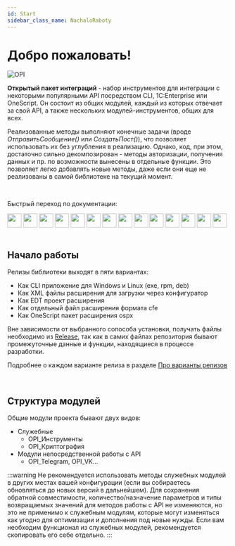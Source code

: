 ```yaml
---
id: Start
sidebar_class_name: NachaloRaboty
---
```


# Добро пожаловать!

![OPI](../../static/img/logo_long.png)

**Открытый пакет интеграций** - набор инструментов для интеграции с некоторыми популярными API посредством CLI, 1C:Enterprise или OneScript. Он состоит из общих модулей, каждый из которых отвечает за свой API, а также нескольких модулей-инструментов, общих для всех. 

Реализованные методы выполняют конечные задачи (вроде *ОтправитьСообщение()* или *СоздатьПост()*), что позволяет использовать их без углубления в реализацию. Однако, код, при этом, достаточно сильно декомпозирован - методы авторизации, получения данных и пр. по возможности вынесены в отдельные функции. Это позволяет легко добавлять новые методы, даже если они еще не реализованы в самой библиотеке на текущий момент.

<br/>

Быстрый переход по документации:
  <div>
  <a href="/docs/Instructions/Telegram/"><img src={require('../../static/img/APIs/Telegram.png').default} width="32" class="wp_logo"/></a>
  <a href="/docs/Instructions/VK/"><img src={require('../../static/img/APIs/VK.png').default} width="32" class="wp_logo"/></a>
  <a href="/docs/Instructions/VKTeams/"><img src={require('../../static/img/APIs/VKTeams.png').default} width="32" class="wp_logo"/></a>
  <a href="/docs/Instructions/Viber/"><img src={require('../../static/img/APIs/Viber.png').default} width="32" class="wp_logo"/></a>
  <a href="/docs/Instructions/Twitter/"><img src={require('../../static/img/APIs/Twitter.png').default} width="32" class="wp_logo"/></a>
  <a href="/docs/Instructions/Notion/"><img src={require('../../static/img/APIs/Notion.png').default} width="32" class="wp_logo"/></a>
  <a href="/docs/Instructions/YandexDisk/"><img src={require('../../static/img/APIs/YandexDisk.png').default} width="32" class="wp_logo"/></a>
  <a href="/docs/Instructions/GoogleCalendar/"><img src={require('../../static/img/APIs/GoogleCalendar.png').default} width="32" class="wp_logo"/></a>
  <a href="/docs/Instructions/GoogleDrive/"><img src={require('../../static/img/APIs/GoogleDrive.png').default} width="32" class="wp_logo"/></a>
  <a href="/docs/Instructions/GoogleSheets/"><img src={require('../../static/img/APIs/GoogleSheets.png').default} width="32" class="wp_logo"/></a>
  <a href="/docs/Instructions/Slack/"><img src={require('../../static/img/APIs/Slack.png').default} width="32" class="wp_logo"/></a>
  <a href="/docs/Instructions/Airtable/"><img src={require('../../static/img/APIs/Airtable.png').default} width="32" class="wp_logo"/></a>
  <a href="/docs/Instructions/Dropbox/"><img src={require('../../static/img/APIs/Dropbox.png').default} width="32" class="wp_logo"/></a>
  <a href="/docs/Instructions/Bitrix24/"><img src={require('../../static/img/APIs/Bitrix24.png').default} width="32" class="wp_logo"/></a>
</div> 

<br/>

## Начало работы

Релизы библиотеки выходят в пяти вариантах: 

- Как CLI приложение для Windows и Linux (exe, rpm, deb)
- Как XML файлы расширения для загрузки через конфигуратор
- Как EDT проект расширения
- Как отдельный файл расширения формата cfe
- Как OneScript пакет расширения ospx

Вне зависимости от выбранного сопособа установки, получать файлы необходимо из [Release](https://github.com/Bayselonarrend/OpenIntegrations/releases), так как в самих файлах репозитория бывают промежуточные данные и функции, находящиеся в процессе разработки. 

Подробнее о каждом варианте релиза в разделе [Про варианты релизов](/docs/Start/Release-variants)

<br/>

## Структура модулей

Общие модули проекта бывают двух видов: 

- Служебные 
	- OPI_Инструменты
	- OPI_Криптография
- Модули непосредственной работы с API
	- OPI_Telegram, OPI_VK...
	
:::warning
Не рекомендуется использовать методы служебных модулей в других местах вашей конфигурации (если вы собираетесь обновляться до новых версий в дальнейшем). Для сохранения обратной совместимости, количество/назначение параметров и типы возвращаемых значений для методов работы с API не изменяются, но это не применимо к служебным модулям, которые могут изменяться как угодно для оптимизации и дополнения под новые нужды. Если вам необходим функционал из служебных модулей, рекомендуется скопировать его себе отдельно.
:::
